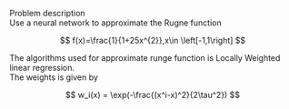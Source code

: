 Problem description  
Use a neural network to approximate the Rugne function

$$
f(x)=\frac{1}{1+25x^{2}},x\in \left[-1,1\right]
$$  

The algorithms used for approximate runge function is Locally Weighted linear regression.  
The weights is given by 

$$
w_i(x) = \exp(-\frac{(x^i-x)^2}{2\tau^2})
$$
